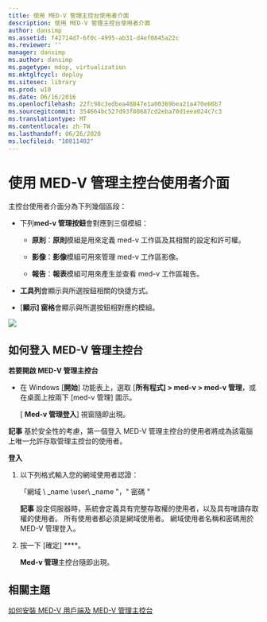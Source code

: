 ```yaml
---
title: 使用 MED-V 管理主控台使用者介面
description: 使用 MED-V 管理主控台使用者介面
author: dansimp
ms.assetid: f42714d7-6f0c-4995-ab31-d4ef0845a22c
ms.reviewer: ''
manager: dansimp
ms.author: dansimp
ms.pagetype: mdop, virtualization
ms.mktglfcycl: deploy
ms.sitesec: library
ms.prod: w10
ms.date: 06/16/2016
ms.openlocfilehash: 22fc98c3edbea48847e1a00369bea21a470e66b7
ms.sourcegitcommit: 354664bc527d93f80687cd2eba70d1eea024c7c3
ms.translationtype: MT
ms.contentlocale: zh-TW
ms.lasthandoff: 06/26/2020
ms.locfileid: "10811402"
---
```

# 使用 MED-V 管理主控台使用者介面


主控台使用者介面分為下列幾個區段：

-   下列**med-v 管理按鈕**會對應到三個模組：

    -   **原則**：**原則**模組是用來定義 med-v 工作區及其相關的設定和許可權。

    -   **影像**：**影像**模組可用來管理 med-v 工作區影像。

    -   **報告**：**報表**模組可用來產生並查看 med-v 工作區報告。

-   **工具列**會顯示與所選按鈕相關的快捷方式。

-   [**顯示] 窗格**會顯示與所選按鈕相對應的模組。

![](images/medv-ui-console-general.gif)

## 如何登入 MED-V 管理主控台


**若要開啟 MED-V 管理主控台**

-   在 Windows [**開始**] 功能表上，選取 [**所有程式] &gt; med-v &gt; med-v 管理**，或在桌面上按兩下 [med-v 管理] 圖示。

    [ **Med-v 管理登入**] 視窗隨即出現。

**記事** 基於安全性的考慮，第一個登入 MED-V 管理主控台的使用者將成為該電腦上唯一允許存取管理主控台的使用者。

 

**登入**

1.  以下列格式輸入您的網域使用者認證：

    「網域 \ _name \\user\ _name "，" 密碼 "

    **記事** 設定伺服器時，系統會定義具有完整存取權的使用者，以及具有唯讀存取權的使用者。 所有使用者都必須是網域使用者。 網域使用者名稱和密碼用於 MED-V 管理登入。

     

2.  按一下 \[確定\] ****。

    **Med-v 管理**主控台隨即出現。

## 相關主題


[如何安裝 MED-V 用戶端及 MED-V 管理主控台](how-to-install-med-v-client-and-med-v-management-console.md)

 

 





